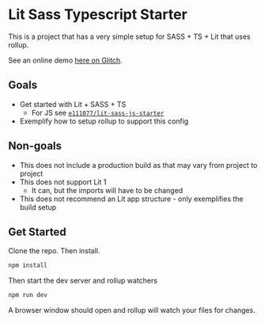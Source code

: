 # Lit Sass Typescript Starter

This is a project that has a very simple setup for SASS + TS + Lit that uses rollup.

See an online demo [here on Glitch](https://glitch.com/edit/#!/lit-sass-ts-starter).

## Goals

* Get started with Lit + SASS + TS
  * For JS see [`e111077/lit-sass-js-starter`](https://github.com/e111077/lit-sass-js-starter)
* Exemplify how to setup rollup to support this config

## Non-goals

* This does not include a production build as that may vary from project to project
* This does not support Lit 1
  * It can, but the imports will have to be changed
* This does not recommend an Lit app structure - only exemplifies the build setup

## Get Started

Clone the repo. Then install.

```bash
npm install
```

Then start the dev server and rollup watchers

```bash
npm run dev
```

A browser window should open and rollup will watch your files for changes.
